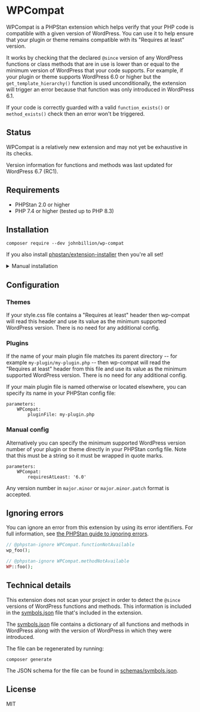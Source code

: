 # WPCompat

WPCompat is a PHPStan extension which helps verify that your PHP code is compatible with a given version of WordPress. You can use it to help ensure that your plugin or theme remains compatible with its "Requires at least" version.

It works by checking that the declared `@since` version of any WordPress functions or class methods that are in use is lower than or equal to the minimum version of WordPress that your code supports. For example, if your plugin or theme supports WordPress 6.0 or higher but the `get_template_hierarchy()` function is used unconditionally, the extension will trigger an error because that function was only introduced in WordPress 6.1.

If your code is correctly guarded with a valid `function_exists()` or `method_exists()` check then an error won't be triggered.

## Status

WPCompat is a relatively new extension and may not yet be exhaustive in its checks.

Version information for functions and methods was last updated for WordPress 6.7 (RC1).

## Requirements

* PHPStan 2.0 or higher
* PHP 7.4 or higher (tested up to PHP 8.3)

## Installation

```shell
composer require --dev johnbillion/wp-compat
```

If you also install [phpstan/extension-installer](https://github.com/phpstan/extension-installer) then you're all set!

<details>
  <summary>Manual installation</summary>

If you don't want to use `phpstan/extension-installer`, include extension.neon in your project's PHPStan config:

```neon
includes:
    - vendor/johnbillion/wp-compat/extension.neon
```
</details>

## Configuration

### Themes

If your style.css file contains a "Requires at least" header then wp-compat will read this header and use its value as the minimum supported WordPress version. There is no need for any additional config.

### Plugins

If the name of your main plugin file matches its parent directory -- for example `my-plugin/my-plugin.php` -- then wp-compat will read the "Requires at least" header from this file and use its value as the minimum supported WordPress version. There is no need for any additional config.

If your main plugin file is named otherwise or located elsewhere, you can specify its name in your PHPStan config file:

```neon
parameters:
    WPCompat:
        pluginFile: my-plugin.php
```

### Manual config

Alternatively you can specify the minimum supported WordPress version number of your plugin or theme directly in your PHPStan config file. Note that this must be a string so it must be wrapped in quote marks.

```neon
parameters:
    WPCompat:
        requiresAtLeast: '6.0'
```

Any version number in `major.minor` or `major.minor.patch` format is accepted.

## Ignoring errors

You can ignore an error from this extension by using its error identifiers. For full information, see [the PHPStan guide to ignoring errors](https://phpstan.org/user-guide/ignoring-errors).

```php
// @phpstan-ignore WPCompat.functionNotAvailable
wp_foo();

// @phpstan-ignore WPCompat.methodNotAvailable
WP::foo();
```

## Technical details

This extension does not scan your project in order to detect the `@since` versions of WordPress functions and methods. This information is included in the [symbols.json](symbols.json) file that's included in the extension.

The [symbols.json](symbols.json) file contains a dictionary of all functions and methods in WordPress along with the version of WordPress in which they were introduced.

The file can be regenerated by running:

```shell
composer generate
```

The JSON schema for the file can be found in [schemas/symbols.json](schemas/symbols.json).

## License

MIT
